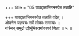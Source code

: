 +++
title = "05 यावद्दाताभिमनस्येत तन्नाति"

+++
यावद्दाताभिमनस्येत तन्नाति वदेत् ।  
ओदनेन यज्ञवचः सर्वे लोकाः समाप्याः ।  
यस्मिन् समुद्रो द्यौर्भूमिस्त्रयोवरपरं श्रिताः ॥ ५ ॥